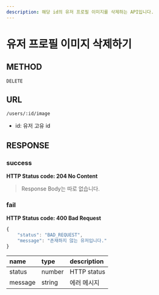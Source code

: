 ```yaml
---
description: 해당 id의 유저 프로필 이미지를 삭제하는 API입니다.
---
```


# 유저 프로필 이미지 삭제하기

## METHOD

```text
DELETE
```

## URL

```text
/users/:id/image
```

* id: 유저 고유 id

## RESPONSE

### success

**HTTP Status code: 204 No Content**

> Response Body는 따로 없습니다.

### fail

**HTTP Status code: 400 Bad Request**

```javascript
{
    "status": "BAD_REQUEST",
    "message": "존재하지 않는 유저입니다."
}
```

| name | type | description |
| :--- | :--- | :--- |
| status | number | HTTP status |
| message | string | 에러 메시지 |

